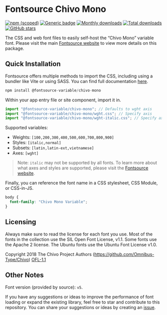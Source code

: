# Fontsource Chivo Mono

[![npm (scoped)](https://img.shields.io/npm/v/@fontsource-variable/chivo-mono?color=brightgreen)](https://www.npmjs.com/package/@fontsource-variable/chivo-mono) [![Generic badge](https://img.shields.io/badge/fontsource-passing-brightgreen)](https://github.com/fontsource/fontsource) [![Monthly downloads](https://badgen.net/npm/dm/@fontsource-variable/chivo-mono)](https://github.com/fontsource/fontsource) [![Total downloads](https://badgen.net/npm/dt/@fontsource-variable/chivo-mono)](https://github.com/fontsource/fontsource) [![GitHub stars](https://img.shields.io/github/stars/fontsource/fontsource.svg?style=social&label=Star)](https://github.com/fontsource/fontsource/stargazers)

The CSS and web font files to easily self-host the “Chivo Mono” variable font. Please visit the main [Fontsource website](https://fontsource.org/fonts/chivo-mono) to view more details on this package.

## Quick Installation

Fontsource offers multiple methods to import the CSS, including using a bundler like Vite or using SASS. You can find full documentation [here](https://fontsource.org/docs/getting-started/introduction).

```javascript
npm install @fontsource-variable/chivo-mono
```

Within your app entry file or site component, import it in.

```javascript
import "@fontsource-variable/chivo-mono"; // Defaults to wght axis
import "@fontsource-variable/chivo-mono/wght.css"; // Specify axis
import "@fontsource-variable/chivo-mono/wght-italic.css"; // Specify axis and style
```

Supported variables:
- Weights: `[100,200,300,400,500,600,700,800,900]`
- Styles: `[italic,normal]`
- Subsets: `[latin,latin-ext,vietnamese]`
- Axes: `[wght]`

> Note: `italic` may not be supported by all fonts. To learn more about what axes and styles are supported, please visit the [Fontsource website](https://fontsource.org/fonts/chivo-mono).

Finally, you can reference the font name in a CSS stylesheet, CSS Module, or CSS-in-JS.

```css
body {
  font-family: "Chivo Mono Variable";
}
```

## Licensing
Always make sure to read the license for each font you use. Most of the fonts in the collection use the SIL Open Font License, v1.1. Some fonts use the Apache 2 license. The Ubuntu fonts use the Ubuntu Font License v1.0.

Copyright 2018 The Chivo Project Authors (https://github.com/Omnibus-Type/Chivo)
[OFL-1.1](http://scripts.sil.org/OFL)

## Other Notes
Font version (provided by source): `v5`.

If you have any suggestions or ideas to improve the performance of font loading or expand the existing library, feel free to star and contribute to this repository. You can share your suggestions or ideas by creating an [issue](https://github.com/fontsource/fontsource/issues).
